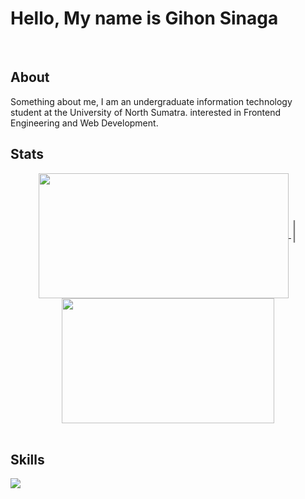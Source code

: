 <div align=start> <h1>Hello, My name is Gihon Sinaga</h1> </div>

<br>

## About 

 Something about me, I am an undergraduate information technology student at the University of North Sumatra. interested in Frontend Engineering and Web Development.


## Stats
<div align=center>
<a href="https://github.com/gihonsinaga">
  <img height=200 width=400 align="center" src="https://github-readme-stats.vercel.app/api?username=gihonsinaga&rank_icon=github&bg_color=000000&text_color=FFFFFF" />
</a>
<span style="font-size: 30px; color: #808080;">|</span>
<a href="https://github.com/gihonsinaga">
  <img height=200 width=340 align="center" src="https://github-readme-stats.vercel.app/api/top-langs?username=gihonsinaga&layout=compact&langs_count=8&card_width=320&bg_color=000000&text_color=FFFFFF" />
</a>
</div><br>

## Skills


<p align="start">
  <a href="https://skillicons.dev">
    <img src="https://skillicons.dev/icons?perline=10&i=react,vite,javascript,html,css,nodejs,tailwind,postman,github,figma" />
  </a>
</p>
<br>
